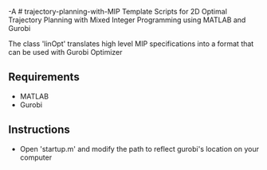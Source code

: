  -A # trajectory-planning-with-MIP
Template Scripts for 2D Optimal Trajectory Planning with Mixed Integer Programming using MATLAB and Gurobi

The class 'linOpt' translates high level MIP specifications into a format that can be used with Gurobi Optimizer

## Requirements 
- MATLAB
- Gurobi 

## Instructions 
- Open 'startup.m' and modify the path to reflect gurobi's location on your computer 



